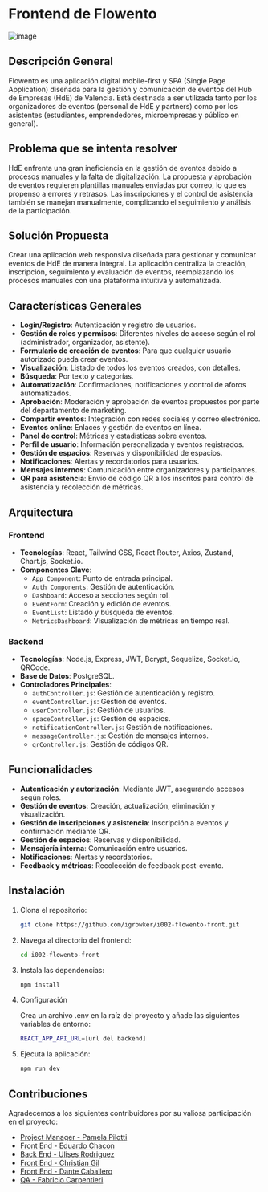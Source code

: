 # Frontend de Flowento

![image](https://github.com/user-attachments/assets/907f2260-fdad-44b0-bb89-156cc9e45ea7)

## Descripción General

Flowento es una aplicación digital mobile-first y SPA (Single Page Application) diseñada para la gestión y comunicación de eventos del Hub de Empresas (HdE) de Valencia. Está destinada a ser utilizada tanto por los organizadores de eventos (personal de HdE y partners) como por los asistentes (estudiantes, emprendedores, microempresas y público en general).

## Problema que se intenta resolver

HdE enfrenta una gran ineficiencia en la gestión de eventos debido a procesos manuales y la falta de digitalización. La propuesta y aprobación de eventos requieren plantillas manuales enviadas por correo, lo que es propenso a errores y retrasos. Las inscripciones y el control de asistencia también se manejan manualmente, complicando el seguimiento y análisis de la participación.

## Solución Propuesta

Crear una aplicación web responsiva diseñada para gestionar y comunicar eventos de HdE de manera integral. La aplicación centraliza la creación, inscripción, seguimiento y evaluación de eventos, reemplazando los procesos manuales con una plataforma intuitiva y automatizada.

## Características Generales

- **Login/Registro**: Autenticación y registro de usuarios.
- **Gestión de roles y permisos**: Diferentes niveles de acceso según el rol (administrador, organizador, asistente).
- **Formulario de creación de eventos**: Para que cualquier usuario autorizado pueda crear eventos.
- **Visualización**: Listado de todos los eventos creados, con detalles.
- **Búsqueda**: Por texto y categorías.
- **Automatización**: Confirmaciones, notificaciones y control de aforos automatizados.
- **Aprobación**: Moderación y aprobación de eventos propuestos por parte del departamento de marketing.
- **Compartir eventos**: Integración con redes sociales y correo electrónico.
- **Eventos online**: Enlaces y gestión de eventos en línea.
- **Panel de control**: Métricas y estadísticas sobre eventos.
- **Perfil de usuario**: Información personalizada y eventos registrados.
- **Gestión de espacios**: Reservas y disponibilidad de espacios.
- **Notificaciones**: Alertas y recordatorios para usuarios.
- **Mensajes internos**: Comunicación entre organizadores y participantes.
- **QR para asistencia**: Envío de código QR a los inscritos para control de asistencia y recolección de métricas.

## Arquitectura

### Frontend

- **Tecnologías**: React, Tailwind CSS, React Router, Axios, Zustand, Chart.js, Socket.io.
- **Componentes Clave**:
  - `App Component`: Punto de entrada principal.
  - `Auth Components`: Gestión de autenticación.
  - `Dashboard`: Acceso a secciones según rol.
  - `EventForm`: Creación y edición de eventos.
  - `EventList`: Listado y búsqueda de eventos.
  - `MetricsDashboard`: Visualización de métricas en tiempo real.

### Backend

- **Tecnologías**: Node.js, Express, JWT, Bcrypt, Sequelize, Socket.io, QRCode.
- **Base de Datos**: PostgreSQL.
- **Controladores Principales**:
  - `authController.js`: Gestión de autenticación y registro.
  - `eventController.js`: Gestión de eventos.
  - `userController.js`: Gestión de usuarios.
  - `spaceController.js`: Gestión de espacios.
  - `notificationController.js`: Gestión de notificaciones.
  - `messageController.js`: Gestión de mensajes internos.
  - `qrController.js`: Gestión de códigos QR.

## Funcionalidades

- **Autenticación y autorización**: Mediante JWT, asegurando accesos según roles.
- **Gestión de eventos**: Creación, actualización, eliminación y visualización.
- **Gestión de inscripciones y asistencia**: Inscripción a eventos y confirmación mediante QR.
- **Gestión de espacios**: Reservas y disponibilidad.
- **Mensajería interna**: Comunicación entre usuarios.
- **Notificaciones**: Alertas y recordatorios.
- **Feedback y métricas**: Recolección de feedback post-evento.

## Instalación

1. Clona el repositorio:

   ```bash
   git clone https://github.com/igrowker/i002-flowento-front.git

2. Navega al directorio del frontend:

   ```bash
   cd i002-flowento-front

3. Instala las dependencias:

   ```bash
   npm install

4. Configuración

   Crea un archivo .env en la raíz del proyecto y añade las siguientes variables de entorno:

   ```bash
   REACT_APP_API_URL=[url del backend]

5. Ejecuta la aplicación:

   ```bash
   npm run dev

## Contribuciones

Agradecemos a los siguientes contribuidores por su valiosa participación en el proyecto:

- [Project Manager - Pamela Pilotti](https://github.com/Pamela198713)
- [Front End - Eduardo Chacon](https://github.com/eduardoe92)
- [Back End - Ulises Rodriguez ](https://github.com/Ulises-Rodriguez-809)
- [Front End - Christian Gil](https://github.com/Chgrar)
- [Front End - Dante Caballero](https://github.com/DanteNico1087)
- [QA - Fabricio Carpentieri](https://github.com/Carpentieri68)



